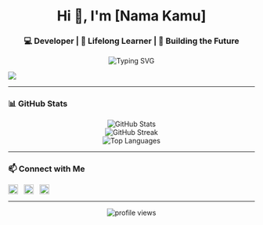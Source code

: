 <h1 align="center">Hi 👋, I'm [Nama Kamu]</h1>
<h3 align="center">💻 Developer | 🌱 Lifelong Learner | 🚀 Building the Future</h3>

<p align="center">
  <img src="https://readme-typing-svg.demolab.com?font=Fira+Code&size=22&pause=1000&color=00F7FF&center=true&width=435&lines=Welcome+to+my+GitHub!;I+Love+to+Code+and+Build+Things!" alt="Typing SVG" />
</p>

<p align="left">
  <img src="https://skillicons.dev/icons?i=js,ts,react,nextjs,nodejs,express,php,laravel,mysql,mongodb,tailwind,bootstrap,docker,git,github,vscode,figma" />
</p>

---

### 📊 GitHub Stats

<p align="center">
  <img src="https://github-readme-stats.vercel.app/api?username=yourusername&show_icons=true&theme=radical" alt="GitHub Stats" />
  <br/>
  <img src="https://github-readme-streak-stats.herokuapp.com/?user=yourusername&theme=radical" alt="GitHub Streak" />
  <br/>
  <img src="https://github-readme-stats.vercel.app/api/top-langs/?username=yourusername&layout=compact&theme=radical" alt="Top Languages" />
</p>

---

### 📫 Connect with Me

<p align="left">
  <a href="https://linkedin.com/in/yourprofile" target="blank"><img align="center" src="https://cdn.jsdelivr.net/npm/simple-icons@v5/icons/linkedin.svg" alt="LinkedIn" height="20" width="20" /></a>
  &nbsp;
  <a href="https://instagram.com/yourusername" target="blank"><img align="center" src="https://cdn.jsdelivr.net/npm/simple-icons@v5/icons/instagram.svg" alt="Instagram" height="20" width="20" /></a>
  &nbsp;
  <a href="mailto:youremail@example.com"><img align="center" src="https://cdn.jsdelivr.net/npm/simple-icons@v5/icons/gmail.svg" alt="Gmail" height="20" width="20" /></a>
</p>

---

<p align="center">
  <img src="https://komarev.com/ghpvc/?username=yourusername&label=Profile%20views&color=0e75b6&style=flat" alt="profile views" />
</p>
